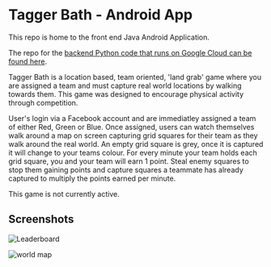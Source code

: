 # Tagger Bath - Android App

This repo is home to the front end Java Android Application.

The repo for the [backend Python code that runs on Google Cloud can be found here](https://github.com/SLClayton/TaggerBath_Backend).

Tagger Bath is a location based, team oriented, 'land grab' game where you are assigned a team and must capture real world locations by walking towards them. This game was designed to encourage physical activity through competition.

User's login via a Facebook account and are immediatley assigned a team of either Red, Green or Blue. Once assigned, users can watch themselves walk around a map on screen capturing grid squares for their team as they walk around the real world. An empty grid square is grey, once it is captured it will change to your teams colour. For every minute your team holds each grid square, you and your team will earn 1 point. Steal enemy squares to stop them gaining points and capture squares a teammate has already captured to multiply the points earned per minute.


This game is not currently active.

## Screenshots

![Leaderboard](https://i.imgur.com/dIIPNof.png)

![world map](https://i.imgur.com/MOZ9mHz.png)
